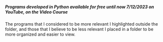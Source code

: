 <h5>Programs developed in Python available for free until now 7/12/2023 on YouTube, on the <b>Video Course</b></h5>

The programs that I considered to be more relevant I highlighted outside the folder, and those that I believe to be less relevant I placed in a folder to be more organized and easier to view.
